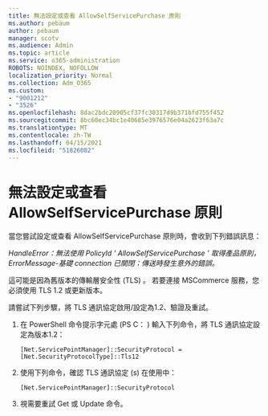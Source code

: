 ```yaml
---
title: 無法設定或查看 AllowSelfServicePurchase 原則
ms.author: pebaum
author: pebaum
manager: scotv
ms.audience: Admin
ms.topic: article
ms.service: o365-administration
ROBOTS: NOINDEX, NOFOLLOW
localization_priority: Normal
ms.collection: Adm_O365
ms.custom:
- "9001212"
- "3526"
ms.openlocfilehash: 8dac2bdc20905cf37fc30317d9b371bfd755f452
ms.sourcegitcommit: 8bc60ec34bc1e40685e3976576e04a2623f63a7c
ms.translationtype: MT
ms.contentlocale: zh-TW
ms.lasthandoff: 04/15/2021
ms.locfileid: "51826082"
---
```

# <a name="unable-to-set-or-view-the-allowselfservicepurchase-policy"></a>無法設定或查看 AllowSelfServicePurchase 原則

當您嘗試設定或查看 AllowSelfServicePurchase 原則時，會收到下列錯誤訊息：

*HandleError：無法使用 PolicyId ' AllowSelfServicePurchase ' 取得產品原則，ErrorMessage-基礎 connection 已關閉：傳送時發生意外的錯誤。*

這可能是因為舊版本的傳輸層安全性 (TLS) 。 若要連接 MSCommerce 服務，您必須使用 TLS 1.2 或更新版本。  

請嘗試下列步驟，將 TLS 通訊協定啟用/設定為1.2、驗證及重試。
 1. 在 PowerShell 命令提示字元處 (PS C： \) 輸入下列命令，將 TLS 通訊協定設定為版本1.2：

    `[Net.ServicePointManager]::SecurityProtocol = [Net.SecurityProtocolType]::Tls12`

2. 使用下列命令，確認 TLS 通訊協定 (s) 在使用中：

    `[Net.ServicePointManager]::SecurityProtocol` 

3. 視需要重試 Get 或 Update 命令。

